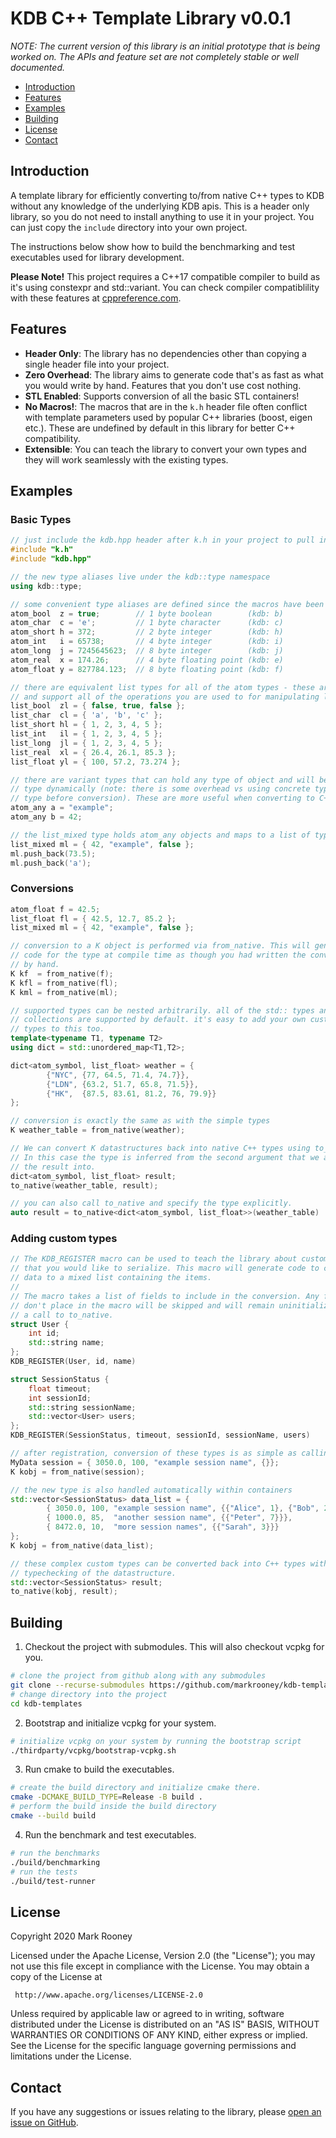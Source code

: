 # KDB C++ Template Library v0.0.1

*NOTE: The current version of this library is an initial prototype that is being worked on. The APIs and feature set are not completely stable or well documented.*

- [Introduction](#introduction)
- [Features](#features)
- [Examples](#examples)
- [Building](#building)
- [License](#license)
- [Contact](#contact)

## Introduction
A template library for efficiently converting to/from native C++ types to KDB without any knowledge of the underlying KDB apis. This is a header only library, so you do not need to install
anything to use it in your project. You can just copy the `include` directory into your own project.

The instructions below show how to build the benchmarking and test executables used for library development.

**Please Note!** This project requires a C++17 compatible compiler to build as it's using constexpr and std::variant. You can check compiler
compatiblility with these features at [cppreference.com](https://en.cppreference.com/w/cpp/compiler_support).

## Features

- **Header Only**: The library has no dependencies other than copying a single header file into your project.
- **Zero Overhead**: The library aims to generate code that's as fast as what you would write by hand. Features that you don't use cost nothing.
- **STL Enabled**: Supports conversion of all the basic STL containers!
- **No Macros!**: The macros that are in the `k.h` header file often conflict with template parameters used by popular C++ libraries (boost, eigen etc.). These are undefined by default in this library for better C++ compatibility.
- **Extensible**: You can teach the library to convert your own types and they will work seamlessly with the existing types.

## Examples

### Basic Types

```c++
// just include the kdb.hpp header after k.h in your project to pull in all of the functionality
#include "k.h"
#include "kdb.hpp"

// the new type aliases live under the kdb::type namespace 
using kdb::type;

// some convenient type aliases are defined since the macros have been removed by the library
atom_bool  z = true;        // 1 byte boolean        (kdb: b)
atom_char  c = 'e';         // 1 byte character      (kdb: c) 
atom_short h = 372;         // 2 byte integer        (kdb: h)
atom_int   i = 65738;       // 4 byte integer        (kdb: i)
atom_long  j = 7245645623;  // 8 byte integer        (kdb: j)
atom_real  x = 174.26;      // 4 byte floating point (kdb: e)
atom_float y = 827784.123;  // 8 byte floating point (kdb: f)

// there are equivalent list types for all of the atom types - these are aliases for a std::vector
// and support all of the operations you are used to for manipulating lists.
list_bool  zl = { false, true, false };
list_char  cl = { 'a', 'b', 'c' };
list_short hl = { 1, 2, 3, 4, 5 };
list_int   il = { 1, 2, 3, 4, 5 };
list_long  jl = { 1, 2, 3, 4, 5 };
list_real  xl = { 26.4, 26.1, 85.3 };
list_float yl = { 100, 57.2, 73.274 };

// there are variant types that can hold any type of object and will be converted to the correct 
// type dynamically (note: there is some overhead vs using concrete types due to checking the 
// type before conversion). These are more useful when converting to C++ native types
atom_any a = "example";
atom_any b = 42;

// the list_mixed type holds atom_any objects and maps to a list of type 0 in kdb.
list_mixed ml = { 42, "example", false };
ml.push_back(73.5);
ml.push_back('a');
```

### Conversions

```c++
atom_float f = 42.5;
list_float fl = { 42.5, 12.7, 85.2 };
list_mixed ml = { 42, "example", false };

// conversion to a K object is performed via from_native. This will generate
// code for the type at compile time as though you had written the conversion
// by hand.
K kf  = from_native(f);
K kfl = from_native(fl);
K kml = from_native(ml);

// supported types can be nested arbitrarily. all of the std:: types and
// collections are supported by default. it's easy to add your own custom
// types to this too.
template<typename T1, typename T2>
using dict = std::unordered_map<T1,T2>;

dict<atom_symbol, list_float> weather = { 
        {"NYC", {77, 64.5, 71.4, 74.7}},
        {"LDN", {63.2, 51.7, 65.8, 71.5}},
        {"HK",  {87.5, 83.61, 81.2, 76, 79.9}}
};

// conversion is exactly the same as with the simple types
K weather_table = from_native(weather);

// We can convert K datastructures back into native C++ types using to_native.
// In this case the type is inferred from the second argument that we are placing
// the result into.
dict<atom_symbol, list_float> result;
to_native(weather_table, result);

// you can also call to_native and specify the type explicitly.
auto result = to_native<dict<atom_symbol, list_float>>(weather_table)
```

### Adding custom types

```c++
// The KDB_REGISTER macro can be used to teach the library about custom structures
// that you would like to serialize. This macro will generate code to convert the
// data to a mixed list containing the items.
//
// The macro takes a list of fields to include in the conversion. Any fields you
// don't place in the macro will be skipped and will remain uninitialized after
// a call to to_native.
struct User {
    int id;
    std::string name;
};
KDB_REGISTER(User, id, name)

struct SessionStatus {
    float timeout;
    int sessionId;
    std::string sessionName;
    std::vector<User> users;
};
KDB_REGISTER(SessionStatus, timeout, sessionId, sessionName, users)

// after registration, conversion of these types is as simple as calling from_native
MyData session = { 3050.0, 100, "example session name", {}};
K kobj = from_native(session);

// the new type is also handled automatically within containers
std::vector<SessionStatus> data_list = {
        { 3050.0, 100, "example session name", {{"Alice", 1}, {"Bob", 2}}},
        { 1000.0, 85,  "another session name", {{"Peter", 7}}},
        { 8472.0, 10,  "more session names", {{"Sarah", 3}}}
};
K kobj = from_native(data_list);

// these complex custom types can be converted back into C++ types with full
// typechecking of the datastructure.
std::vector<SessionStatus> result;
to_native(kobj, result);
```

## Building
1. Checkout the project with submodules. This will also checkout vcpkg for you.
```bash
# clone the project from github along with any submodules
git clone --recurse-submodules https://github.com/markrooney/kdb-templates.git
# change directory into the project
cd kdb-templates
```

2. Bootstrap and initialize vcpkg for your system.
```bash
# initialize vcpkg on your system by running the bootstrap script
./thirdparty/vcpkg/bootstrap-vcpkg.sh
```

3. Run cmake to build the executables.

```bash
# create the build directory and initialize cmake there.
cmake -DCMAKE_BUILD_TYPE=Release -B build .
# perform the build inside the build directory
cmake --build build
```

4. Run the benchmark and test executables.

```bash
# run the benchmarks
./build/benchmarking
# run the tests
./build/test-runner
```

## License

Copyright 2020 Mark Rooney

Licensed under the Apache License, Version 2.0 (the "License");
you may not use this file except in compliance with the License.
You may obtain a copy of the License at

     http://www.apache.org/licenses/LICENSE-2.0

Unless required by applicable law or agreed to in writing, software
distributed under the License is distributed on an "AS IS" BASIS,
WITHOUT WARRANTIES OR CONDITIONS OF ANY KIND, either express or implied.
See the License for the specific language governing permissions and
limitations under the License.

## Contact

If you have any suggestions or issues relating to the library, please [open an issue on GitHub](https://github.com/markrooney/kdb-templates/issues/new/choose).
